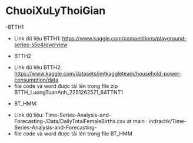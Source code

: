 # ChuoiXuLyThoiGian
-BTTH1
+ Link dữ liệu BTTH1: https://www.kaggle.com/competitions/playground-series-s5e4/overview 

- BTTH2
+ Link dữ liệu BTTH2: https://www.kaggle.com/datasets/imtkaggleteam/household-power-consumption/data
+ file code và word được tải lên trong file zip BTTH_LuongTuanAnh_2251262571_64TTNT1

- BT_HMM:
+ Link dữ liệu: Time-Series-Analysis-and-Forecasting-/Data/DailyTotalFemaleBirths.csv at main · indrachk/Time-Series-Analysis-and-Forecasting-
+ file code và word được tải lên trong file BT_HMM
